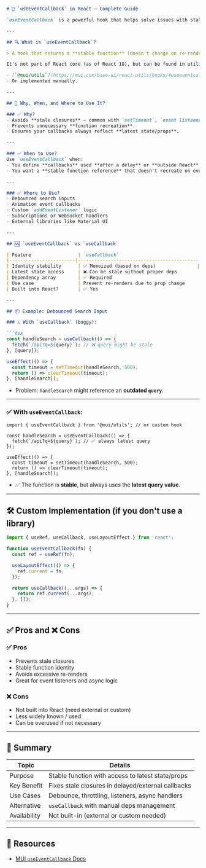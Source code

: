 
```md
# 📌 `useEventCallback` in React — Complete Guide

`useEventCallback` is a powerful hook that helps solve issues with stale closures in event handlers, particularly when dealing with delayed or async functions like `setTimeout`, `eventListeners`, or 3rd-party libraries.

---

## 🔍 What is `useEventCallback`?

> A hook that returns a **stable function** (doesn't change on re-renders), but still accesses the **latest values** of state and props inside its body.

It's not part of React core (as of React 18), but can be found in utility libraries like:

- [`@mui/utils`](https://mui.com/base-ui/react-utils/hooks/#useeventcallback)
- Or implemented manually.

---

## 🧠 Why, When, and Where to Use It?

### ✅ Why?
- Avoids **stale closures** — common with `setTimeout`, `event listeners`, etc.
- Prevents unnecessary **function recreation**.
- Ensures your callbacks always reflect **latest state/props**.

---

### ✅ When to Use?
Use `useEventCallback` when:
- You define **callbacks** used **after a delay** or **outside React** (e.g., `setTimeout`, `resize`).
- You want a **stable function reference** that doesn't recreate on every render.

---

### ✅ Where to Use?
- Debounced search inputs
- Animation event callbacks
- Custom `addEventListener` logic
- Subscriptions or WebSocket handlers
- External libraries like Material UI

---

## 🆚 `useEventCallback` vs `useCallback`

| Feature                 | `useCallback`                             | `useEventCallback`                       |
|------------------------|--------------------------------------------|------------------------------------------|
| Identity stability      | ✅ Memoized (based on deps)               | ✅ Always stable                          |
| Latest state access     | ❌ Can be stale without proper deps        | ✅ Always gets latest state/props         |
| Dependency array        | ✅ Required                                | ❌ Not needed                             |
| Use case                | Prevent re-renders due to prop change     | Delayed callbacks, stable identity       |
| Built into React?       | ✅ Yes                                     | ❌ No (external/custom)                   |

---

## 📦 Example: Debounced Search Input

### ⚠ With `useCallback` (buggy):

```tsx
const handleSearch = useCallback(() => {
  fetch(`/api?q=${query}`); // ❌ query might be stale
}, [query]);

useEffect(() => {
  const timeout = setTimeout(handleSearch, 500);
  return () => clearTimeout(timeout);
}, [handleSearch]);
```

- Problem: `handleSearch` might reference an **outdated `query`**.

---

### ✅ With `useEventCallback`:

```tsx
import { useEventCallback } from '@mui/utils'; // or custom hook

const handleSearch = useEventCallback(() => {
  fetch(`/api?q=${query}`); // ✅ always latest query
});

useEffect(() => {
  const timeout = setTimeout(handleSearch, 500);
  return () => clearTimeout(timeout);
}, [handleSearch]);
```

- ✅ The function is **stable**, but always uses the **latest query value**.

---

## 🛠️ Custom Implementation (if you don't use a library)

```ts
import { useRef, useCallback, useLayoutEffect } from 'react';

function useEventCallback(fn) {
  const ref = useRef(fn);

  useLayoutEffect(() => {
    ref.current = fn;
  });

  return useCallback((...args) => {
    return ref.current(...args);
  }, []);
}
```

---

## ✅ Pros and ❌ Cons

### ✅ Pros
- Prevents stale closures
- Stable function identity
- Avoids excessive re-renders
- Great for event listeners and async logic

### ❌ Cons
- Not built into React (need external or custom)
- Less widely known / used
- Can be overused if not necessary

---

## 🧠 Summary

| Topic        | Details |
|--------------|---------|
| Purpose      | Stable function with access to latest state/props |
| Key Benefit  | Fixes stale closures in delayed/external callbacks |
| Use Cases    | Debounce, throttling, listeners, async handlers |
| Alternative  | `useCallback` with manual deps management |
| Availability | Not built-in (external or custom needed) |

---

## 📎 Resources

- [MUI `useEventCallback` Docs](https://mui.com/base-ui/react-utils/hooks/#useeventcallback)
